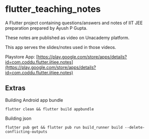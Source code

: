 # flutter_teaching_notes

A Flutter project containing questions/answers and notes of IIT JEE preparation prepared by Ayush P Gupta.

These notes are published as video on Unacademy platform.

This app serves the slides/notes used in those videos.

Playstore App: [https://play.google.com/store/apps/details?id=com.coddu.flutter.iitjee.notes](https://play.google.com/store/apps/details?id=com.coddu.flutter.iitjee.notes)

## Extras

Building Android app bundle 

```flutter clean && flutter build appbundle```

Building json

```flutter pub get && flutter pub run build_runner build --delete-conflicting-outputs```
